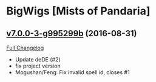 # BigWigs [Mists of Pandaria]

## [v7.0.0-3-g995299b](https://github.com/BigWigsMods/BigWigs_MistsOfPandaria/tree/995299b56c9f032e599ca8bd25da04aa36471133) (2016-08-31) [](#top)
[Full Changelog](https://github.com/BigWigsMods/BigWigs_MistsOfPandaria/compare/v7.0.0...995299b56c9f032e599ca8bd25da04aa36471133)

-   Update deDE (#2)  
-   fix project version  
-   Mogushan/Feng: Fix invalid spell id, closes #1  
